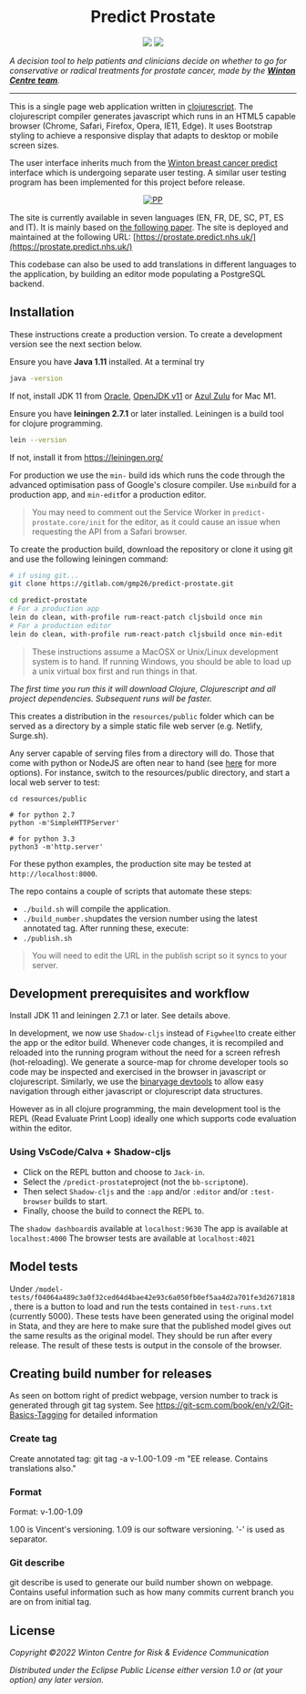 
<h1 align="center">Predict Prostate</h1>
<p align="center">
<img src="https://img.shields.io/badge/to--inform-not--persuade-informational">
<img src="https://img.shields.io/badge/License-EPL_1.0-red.svg">
</p>

_A decision tool to help patients and clinicians decide on whether to go for conservative or radical treatments for prostate cancer, made by the **[Winton Centre team](https://wintoncentre.maths.cam.ac.uk/)**._

---
This is a single page web application written in
[clojurescript](https://clojurescript.org/).
The clojurescript compiler generates javascript which runs in an HTML5
capable browser (Chrome, Safari, Firefox, Opera, IE11, Edge). It uses Bootstrap
styling to achieve a responsive display that adapts to desktop or mobile
screen sizes.

The user interface inherits much from the [Winton breast cancer predict](https://github.com/WintonCentre/predict3) interface which is undergoing separate user testing. A similar user testing program has been implemented for this project before release.

<p align="center">
<a href="https://ibb.co/Cbyr4BH"><img src="https://i.ibb.co/x1b4wh7/PP.png" alt="PP" border="0" /></a>
</p>

The site is currently available in seven languages (EN, FR, DE, SC, PT, ES and IT). It is mainly based on [the following paper](https://journals.plos.org/plosmedicine/article?id=10.1371/journal.pmed.1002758). The site is deployed and maintained at the following URL: [https://prostate.predict.nhs.uk/](https://prostate.predict.nhs.uk/)

This codebase can also be used to add translations in different languages to the application, by building an editor mode populating a PostgreSQL backend.
## Installation

These instructions create a production version. To create a development
version see the next section below.

Ensure you have **Java 1.11** installed. At a terminal try
```sh
java -version
```
If not, install JDK 11 from [Oracle](https://docs.oracle.com/javase/8/docs/technotes/guides/install/install_overview.html), [OpenJDK v11](http://openjdk.java.net/install/) or [Azul Zulu](https://www.azul.com/downloads/?package=jdk) for Mac M1.

Ensure you have **leiningen 2.7.1** or later installed.
Leiningen is a build tool for clojure programming.
```sh
lein --version
```
If not, install it from https://leiningen.org/

For production we use the `min-` build ids which runs the code through the advanced optimisation pass of Google's closure compiler. Use `min`build for a production app, and `min-edit`for a production editor.
> You may need to comment out the Service Worker in `predict-prostate.core/init` for the editor, as it could cause an issue when requesting the API from a Safari browser.

To create the production build, download the repository or clone it using git and use the following leiningen command:

```sh
# if using git...
git clone https://gitlab.com/gmp26/predict-prostate.git

cd predict-prostate
# For a production app
lein do clean, with-profile rum-react-patch cljsbuild once min
# For a production editor
lein do clean, with-profile rum-react-patch cljsbuild once min-edit
```
>These instructions assume a MacOSX or Unix/Linux development system is to hand.
>If running Windows, you should be able to load up a unix virtual box first and run things in that.

_The first time you run this it will download Clojure, Clojurescript and all project dependencies. Subsequent runs will be faster._

This creates a distribution in the `resources/public` folder which can
be served as a directory by a simple static file web server (e.g. Netlify, Surge.sh).

Any server capable of serving files from a directory will do. Those that come with python or NodeJS are often near to hand (see [here](https://gist.github.com/willurd/5720255) for more options).
For instance, switch to the resources/public directory, and start a local web server
to test:

```
cd resources/public

# for python 2.7
python -m'SimpleHTTPServer'

# for python 3.3
python3 -m'http.server'

```
For these python examples, the production site may be tested at `http://localhost:8000`.


The repo contains a couple of scripts that automate these steps:

* `./build.sh` will compile the application. 
* `./build_number.sh`updates the version number using the latest annotated tag. After running these, execute:
* `./publish.sh`

> You will need to edit the URL in the publish script so it syncs to your server.

## Development prerequisites and workflow

Install JDK 11 and leiningen 2.7.1 or later. See details above.

In development, we now use `Shadow-cljs` instead of `Figwheel`to create either the app or the editor build. Whenever code changes, it is recompiled and reloaded into the running program without the need for a screen refresh (hot-reloading). We generate a source-map for chrome developer tools so code may be inspected and exercised in the browser in javascript or clojurescript. Similarly, we use the [binaryage devtools](https://github.com/binaryage/cljs-devtools) to allow easy navigation through either javascript or clojurescript data structures.

However as in all clojure programming, the main development tool is
the REPL (Read Evaluate Print Loop) ideally one which supports code
evaluation within the editor.

### Using VsCode/Calva + Shadow-cljs

* Click on the REPL button and choose to `Jack-in`.
* Select the `/predict-prostate`project (not the `bb-script`one).
* Then select `Shadow-cljs` and the `:app` and/or `:editor` and/or `:test-browser` builds to start.
* Finally, choose the build to connect the REPL to.


The `shadow dashboard`is available at `localhost:9630`
The app is available at `localhost:4000`
The browser tests are available at `localhost:4021`

## Model tests

Under `/model-tests/f04064a489c3a0f32ced64d4bae42e93c6a050fb0ef5aa4d2a701fe3d2671818`, there is a button to load and run the tests contained in `test-runs.txt` (currently 5000).
These tests have been generated using the original model in Stata, and they are here to make sure that the published model gives out the same results as the original model.
They should be run after every release.
The result of these tests is output in the console of the browser.

## Creating build number for releases
As seen on bottom right of predict webpage, version number to track is generated through git tag system. See https://git-scm.com/book/en/v2/Git-Basics-Tagging for detailed information

### Create tag
Create annotated tag: git tag -a v-1.00-1.09 -m "EE release. Contains translations also."

### Format
Format: v-1.00-1.09

1.00 is Vincent's versioning. 1.09 is our software versioning. '-' is used as separator.

### Git describe
git describe is used to generate our build number shown on webpage. Contains useful information such as how many commits current branch you are on from initial tag.

## License

_Copyright ©2022 Winton Centre for Risk & Evidence Communication_

_Distributed under the Eclipse Public License either version 1.0 or (at your option) any later version._
